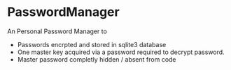 # PasswordManager
An Personal Password Manager to
- Passwords encrpted and stored in sqlite3 database
- One master key acquired via a password required to decrypt password.
- Master password completly hidden / absent from code

